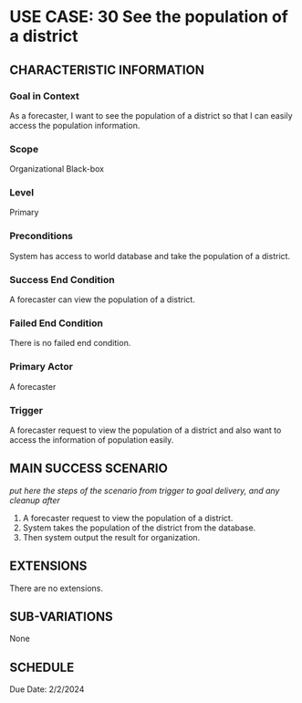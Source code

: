 # USE CASE: 30 See the population of a district
## CHARACTERISTIC INFORMATION

### Goal in Context

As a forecaster, I want to see the population of a district so that I can easily access the population information.

### Scope

Organizational Black-box

### Level

Primary

### Preconditions

System has access to world database and take the population of a district.

### Success End Condition

A forecaster can view the population of a district.

### Failed End Condition

There is no failed end condition.

### Primary Actor

A forecaster

### Trigger

A forecaster request to view the population of a district and also want to access the information of population easily.

## MAIN SUCCESS SCENARIO

*put here the steps of the scenario from trigger to goal delivery, and any cleanup after*

1.  A forecaster request to view the population of a district.
2.  System takes the population of the district from the database.
3.  Then system output the result for organization.

## EXTENSIONS

There are no extensions.

## SUB-VARIATIONS

None

## SCHEDULE

Due Date: 2/2/2024
